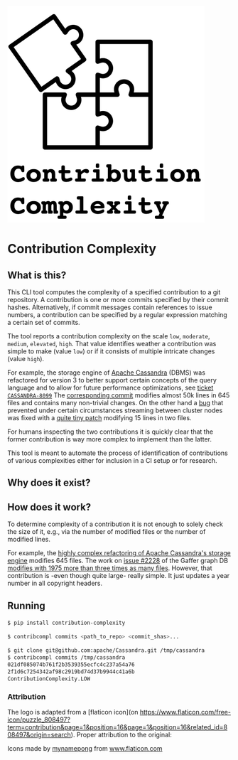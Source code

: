 ![](artwork/logo.png)


# Contribution Complexity

## What is this?

This CLI tool computes the complexity of a specified contribution to a git repository.
A contribution is one or more commits specified by their commit hashes.
Alternatively, if commit messages contain references to issue numbers, a contribution can be specified by a regular expression matching a certain set of commits.

The tool reports a contribution complexity on the scale `low`, `moderate`, `medium`, `elevated`, `high`.
That value identifies weather a contribution was simple to make (value `low`) or if it consists of multiple intricate changes (value `high`).

For example, the storage engine of [Apache Cassandra](https://cassandra.apache.org/) (DBMS) was refactored for version 3 to better support certain concepts of the query language and to allow for future performance optimizations, see [ticket `CASSANDRA-8099`](https://issues.apache.org/jira/browse/CASSANDRA-8099)
The [corresponding commit](https://github.com/apache/cassandra/commit/a991b64811f4d6adb6c7b31c0df52288eb06cf19) modifies almost 50k lines in 645 files and contains many non-trivial changes.
On the other hand a [bug](https://issues.apache.org/jira/browse/CASSANDRA-12886) that prevented under certain circumstances streaming between cluster nodes was fixed with a [quite tiny patch](https://github.com/apache/cassandra/commit/06feaefba50301734c490521d720c8a482f638e4) modifying 15 lines in two files.

For humans inspecting the two contributions it is quickly clear that the former contribution is way more complex to implement than the latter.

This tool is meant to automate the process of identification of contributions of various complexities either for inclusion in a CI setup or for research. 



## Why does it exist?


## How does it work?

To determine complexity of a contribution it is not enough to solely check the size of it, e.g., via the number of modified files or the number of modified lines.

For example, the [highly complex refactoring of Apache Cassandra's storage engine](https://github.com/apache/cassandra/commit/a991b64811f4d6adb6c7b31c0df52288eb06cf19) modifies 645 files.
The work on [issue #2228](https://github.com/gchq/Gaffer/issues/2228) of the Gaffer graph DB [modifies with 1975 more than three times as many files](https://github.com/gchq/Gaffer/commit/3de5b326c3edd22730000d6585c2fe8b039dabba).
However, that contribution is -even though quite large- really simple.
It just updates a year number in all copyright headers.


## Running 


```bash
$ pip install contribution-complexity
```

```bash
$ contribcompl commits <path_to_repo> <commit_shas>...

```

```
$ git clone git@github.com:apache/Cassandra.git /tmp/cassandra
$ contribcompl commits /tmp/cassandra 021df085074b761f2b3539355ecfc4c237a54a76 2f1d6c7254342af98c2919bd74d37b9944c41a6b
ContributionComplexity.LOW
```

### Attribution

The logo is adapted from a [flaticon icon](on https://www.flaticon.com/free-icon/puzzle_808497?term=contribution&page=1&position=16&page=1&position=16&related_id=808497&origin=search). Proper attribution to the original:
<div>Icons made by <a href="https://www.flaticon.com/authors/mynamepong" title="mynamepong">mynamepong</a> from <a href="https://www.flaticon.com/" title="Flaticon">www.flaticon.com</a></div>